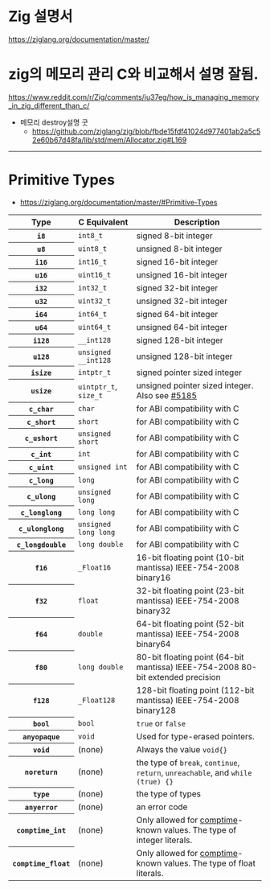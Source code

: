 # Zig 설명서

https://ziglang.org/documentation/master/

# zig의 메모리 관리 C와 비교해서 설명 잘됨.

https://www.reddit.com/r/Zig/comments/iu37eg/how_is_managing_memory_in_zig_different_than_c/

- 메모리 destroy설명 굿
  - https://github.com/ziglang/zig/blob/fbde15fdf41024d977401ab2a5c52e60b67d48fa/lib/std/mem/Allocator.zig#L169
 

<hr />

# Primitive Types
- https://ziglang.org/documentation/master/#Primitive-Types

<table>
        <thead>
            <tr>
            <th scope="col">Type</th>
            <th scope="col">C Equivalent</th>
            <th scope="col">Description</th>
        </tr>
        </thead>
        <tbody>
        <tr>
            <th scope="row"><code><span class="tok-type">i8</span></code></th>
          <td><code class="c">int8_t</code></td>
          <td>signed 8-bit integer</td>
        </tr>
        <tr>
            <th scope="row"><code><span class="tok-type">u8</span></code></th>
          <td><code class="c">uint8_t</code></td>
          <td>unsigned 8-bit integer</td>
        </tr>
        <tr>
            <th scope="row"><code><span class="tok-type">i16</span></code></th>
          <td><code class="c">int16_t</code></td>
          <td>signed 16-bit integer</td>
        </tr>
        <tr>
            <th scope="row"><code><span class="tok-type">u16</span></code></th>
          <td><code class="c">uint16_t</code></td>
          <td>unsigned 16-bit integer</td>
        </tr>
        <tr>
            <th scope="row"><code><span class="tok-type">i32</span></code></th>
          <td><code class="c">int32_t</code></td>
          <td>signed 32-bit integer</td>
        </tr>
        <tr>
            <th scope="row"><code><span class="tok-type">u32</span></code></th>
          <td><code class="c">uint32_t</code></td>
          <td>unsigned 32-bit integer</td>
        </tr>
        <tr>
            <th scope="row"><code><span class="tok-type">i64</span></code></th>
          <td><code class="c">int64_t</code></td>
          <td>signed 64-bit integer</td>
        </tr>
        <tr>
            <th scope="row"><code><span class="tok-type">u64</span></code></th>
          <td><code class="c">uint64_t</code></td>
          <td>unsigned 64-bit integer</td>
        </tr>
        <tr>
            <th scope="row"><code><span class="tok-type">i128</span></code></th>
          <td><code class="c">__int128</code></td>
          <td>signed 128-bit integer</td>
        </tr>
        <tr>
            <th scope="row"><code><span class="tok-type">u128</span></code></th>
          <td><code class="c">unsigned __int128</code></td>
          <td>unsigned 128-bit integer</td>
        </tr>
        <tr>
            <th scope="row"><code><span class="tok-type">isize</span></code></th>
          <td><code class="c">intptr_t</code></td>
          <td>signed pointer sized integer</td>
        </tr>
        <tr>
            <th scope="row"><code><span class="tok-type">usize</span></code></th>
          <td><code class="c">uintptr_t</code>, <code class="c">size_t</code></td>
          <td>unsigned pointer sized integer. Also see <a href="https://github.com/ziglang/zig/issues/5185">#5185</a></td>
        </tr>
        <tr>
            <th scope="row"><code><span class="tok-type">c_char</span></code></th>
          <td><code class="c">char</code></td>
          <td>for ABI compatibility with C</td>
        </tr>
        <tr>
            <th scope="row"><code><span class="tok-type">c_short</span></code></th>
          <td><code class="c">short</code></td>
          <td>for ABI compatibility with C</td>
        </tr>
        <tr>
            <th scope="row"><code><span class="tok-type">c_ushort</span></code></th>
          <td><code class="c">unsigned short</code></td>
          <td>for ABI compatibility with C</td>
        </tr>
        <tr>
            <th scope="row"><code><span class="tok-type">c_int</span></code></th>
          <td><code class="c">int</code></td>
          <td>for ABI compatibility with C</td>
        </tr>
        <tr>
            <th scope="row"><code><span class="tok-type">c_uint</span></code></th>
          <td><code class="c">unsigned int</code></td>
          <td>for ABI compatibility with C</td>
        </tr>
        <tr>
            <th scope="row"><code><span class="tok-type">c_long</span></code></th>
          <td><code class="c">long</code></td>
          <td>for ABI compatibility with C</td>
        </tr>
        <tr>
            <th scope="row"><code><span class="tok-type">c_ulong</span></code></th>
          <td><code class="c">unsigned long</code></td>
          <td>for ABI compatibility with C</td>
        </tr>
        <tr>
            <th scope="row"><code><span class="tok-type">c_longlong</span></code></th>
          <td><code class="c">long long</code></td>
          <td>for ABI compatibility with C</td>
        </tr>
        <tr>
            <th scope="row"><code><span class="tok-type">c_ulonglong</span></code></th>
          <td><code class="c">unsigned long long</code></td>
          <td>for ABI compatibility with C</td>
        </tr>
        <tr>
            <th scope="row"><code><span class="tok-type">c_longdouble</span></code></th>
          <td><code class="c">long double</code></td>
          <td>for ABI compatibility with C</td>
        </tr>
        <tr>
            <th scope="row"><code><span class="tok-type">f16</span></code></th>
          <td><code class="c">_Float16</code></td>
          <td>16-bit floating point (10-bit mantissa) IEEE-754-2008 binary16</td>
        </tr>
        <tr>
            <th scope="row"><code><span class="tok-type">f32</span></code></th>
          <td><code class="c">float</code></td>
          <td>32-bit floating point (23-bit mantissa) IEEE-754-2008 binary32</td>
        </tr>
        <tr>
            <th scope="row"><code><span class="tok-type">f64</span></code></th>
          <td><code class="c">double</code></td>
          <td>64-bit floating point (52-bit mantissa) IEEE-754-2008 binary64</td>
        </tr>
        <tr>
            <th scope="row"><code><span class="tok-type">f80</span></code></th>
          <td><code class="c">long double</code></td>
          <td>80-bit floating point (64-bit mantissa) IEEE-754-2008 80-bit extended precision</td>
        </tr>
        <tr>
            <th scope="row"><code><span class="tok-type">f128</span></code></th>
            <td><code class="c">_Float128</code></td>
          <td>128-bit floating point (112-bit mantissa) IEEE-754-2008 binary128</td>
        </tr>
        <tr>
            <th scope="row"><code><span class="tok-type">bool</span></code></th>
          <td><code class="c">bool</code></td>
          <td><code><span class="tok-null">true</span></code> or <code><span class="tok-null">false</span></code></td>
        </tr>
        <tr>
            <th scope="row"><code><span class="tok-type">anyopaque</span></code></th>
          <td><code class="c">void</code></td>
          <td>Used for type-erased pointers.</td>
        </tr>
        <tr>
            <th scope="row"><code><span class="tok-type">void</span></code></th>
          <td>(none)</td>
          <td>Always the value <code><span class="tok-type">void</span>{}</code></td>
        </tr>
        <tr>
            <th scope="row"><code><span class="tok-type">noreturn</span></code></th>
          <td>(none)</td>
          <td>the type of <code><span class="tok-kw">break</span></code>, <code><span class="tok-kw">continue</span></code>, <code><span class="tok-kw">return</span></code>, <code><span class="tok-kw">unreachable</span></code>, and <code><span class="tok-kw">while</span> (<span class="tok-null">true</span>) {}</code></td>
        </tr>
        <tr>
            <th scope="row"><code><span class="tok-type">type</span></code></th>
          <td>(none)</td>
          <td>the type of types</td>
        </tr>
        <tr>
            <th scope="row"><code><span class="tok-type">anyerror</span></code></th>
          <td>(none)</td>
          <td>an error code</td>
        </tr>
        <tr>
            <th scope="row"><code><span class="tok-type">comptime_int</span></code></th>
          <td>(none)</td>
          <td>Only allowed for <a href="https://ziglang.org/documentation/master/#comptime">comptime</a>-known values. The type of integer literals.</td>
        </tr>
        <tr>
            <th scope="row"><code><span class="tok-type">comptime_float</span></code></th>
          <td>(none)</td>
          <td>Only allowed for <a href="https://ziglang.org/documentation/master/#comptime">comptime</a>-known values. The type of float literals.</td>
        </tr>
        </tbody>
</table>
